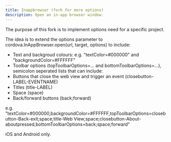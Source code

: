 ```yaml
---
title: Inappbrowser (fork for more options)
description: Open an in-app browser window.
---
```

<!--
# license: Licensed to the Apache Software Foundation (ASF) under one
#         or more contributor license agreements.  See the NOTICE file
#         distributed with this work for additional information
#         regarding copyright ownership.  The ASF licenses this file
#         to you under the Apache License, Version 2.0 (the
#         "License"); you may not use this file except in compliance
#         with the License.  You may obtain a copy of the License at
#
#           http://www.apache.org/licenses/LICENSE-2.0
#
#         Unless required by applicable law or agreed to in writing,
#         software distributed under the License is distributed on an
#         "AS IS" BASIS, WITHOUT WARRANTIES OR CONDITIONS OF ANY
#         KIND, either express or implied.  See the License for the
#         specific language governing permissions and limitations
#         under the License.
-->
The purpose of this fork is to implement options need for a specific project.

The idea is to extend the options parameter to cordova.InAppBrowser.open(url, target, options) to include:
 - Text and backgroud colours: e.g. "textColor=#000000" and "backgroundColor=#FFFFFF"
 - Toolbar options (topToolbarOptions=... and bottomToolbarOptions=...), semicolon seperated lists that can include: 
  - Buttons that close the web view and trigger an event (closebutton-LABEL-EVENTNAME)
  - Titles (title-LABEL)
  - Space (space)
  - Back/forward buttons (back;forward)

e.g. "textColor=#000000,backgroundColor=#FFFFFF,topToolbarOptions=closebutton-Back-exit;space;title-Web View;space;closebutton-About-aboutpressed,bottomToolbarOptions=back;space;forward"

iOS and Android only.

